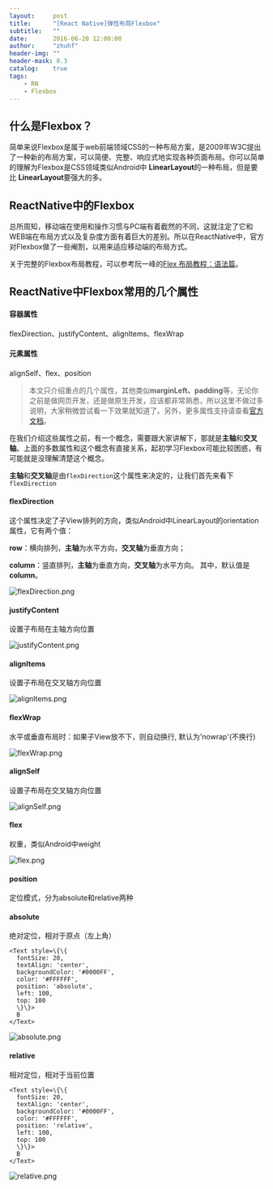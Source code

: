 ```yaml
---
layout:     post
title:      "[React Native]弹性布局Flexbox"
subtitle:   ""
date:       2016-06-20 12:00:00
author:     "zhuhf"
header-img: ""
header-mask: 0.3
catalog:    true
tags:
    - RN
    - Flexbox
---
```


## 什么是Flexbox？

简单来说Flexbox是属于web前端领域CSS的一种布局方案，是2009年W3C提出了一种新的布局方案，可以简便、完整、响应式地实现各种页面布局。你可以简单的理解为Flexbox是CSS领域类似Android中 **LinearLayout**的一种布局，但是要比 **LinearLayout**要强大的多。

## ReactNative中的Flexbox

总所周知，移动端在使用和操作习惯与PC端有着截然的不同，这就注定了它和WEB端在布局方式以及复杂度方面有着巨大的差别。所以在ReactNative中，官方对Flexbox做了一些阉割，以用来适应移动端的布局方式。

关于完整的Flexbox布局教程，可以参考阮一峰的[Flex 布局教程：语法篇](http://www.ruanyifeng.com/blog/2015/07/flex-grammar.html)。

## ReactNative中Flexbox常用的几个属性

#### 容器属性

flexDirection、justifyContent、alignItems、flexWrap

#### 元素属性

alignSelf、flex、position

>本文只介绍重点的几个属性，其他类似**marginLeft、padding**等，无论你之前是做网页开发，还是做原生开发，应该都非常熟悉，所以这里不做过多说明，大家稍微尝试看一下效果就知道了。另外，更多属性支持请查看[官方文档](http://reactnative.cn/docs/0.27/flexbox.html#content)。

在我们介绍这些属性之前，有一个概念，需要跟大家讲解下，那就是**主轴**和**交叉轴**。上面的多数属性和这个概念有直接关系，起初学习Flexbox可能比较困惑，有可能就是没理解清楚这个概念。

**主轴**和**交叉轴**是由```flexDirection```这个属性来决定的，让我们首先来看下```flexDirection```

#### flexDirection

这个属性决定了子View排列的方向，类似Android中LinearLayout的orientation属性，它有两个值：

**row**：横向排列，**主轴**为水平方向，**交叉轴**为垂直方向；

**column**：竖直排列，**主轴**为垂直方向，**交叉轴**为水平方向。
其中，默认值是**column**。

![flexDirection.png](http://upload-images.jianshu.io/upload_images/1787010-1a71e040a5135fae.png?imageMogr2/auto-orient/strip%7CimageView2/2/w/1240)

#### justifyContent

设置子布局在主轴方向位置

![justifyContent.png](http://upload-images.jianshu.io/upload_images/1787010-98908935704e6eea.png?imageMogr2/auto-orient/strip%7CimageView2/2/w/1240)

#### alignItems

设置子布局在交叉轴方向位置

![alignItems.png](http://upload-images.jianshu.io/upload_images/1787010-956079d832321201.png?imageMogr2/auto-orient/strip%7CimageView2/2/w/1240)

#### flexWrap

水平或垂直布局时：如果子View放不下，则自动换行, 默认为'nowrap'(不换行)

![flexWrap.png](http://upload-images.jianshu.io/upload_images/1787010-505afef93a3c06fb.png?imageMogr2/auto-orient/strip%7CimageView2/2/w/1240)

#### alignSelf

设置子布局在交叉轴方向位置

![alignSelf.png](http://upload-images.jianshu.io/upload_images/1787010-fc82fbcd74094cbb.png?imageMogr2/auto-orient/strip%7CimageView2/2/w/1240)
#### flex

权重，类似Android中weight

![flex.png](http://upload-images.jianshu.io/upload_images/1787010-c3d793fdf8c6f132.png?imageMogr2/auto-orient/strip%7CimageView2/2/w/1240)

#### position

定位模式，分为absolute和relative两种

#### absolute

绝对定位，相对于原点（左上角）

    <Text style=\{\{
      fontSize: 20,
      textAlign: 'center',
      backgroundColor: '#0000FF',
      color: '#FFFFFF',
      position: 'absolute',
      left: 100,
      top: 100
      \}\}>
      B
    </Text>

![absolute.png](http://upload-images.jianshu.io/upload_images/1787010-2939ee541cbe83fa.png?imageMogr2/auto-orient/strip%7CimageView2/2/w/1240)

#### relative

相对定位，相对于当前位置

    <Text style=\{\{
      fontSize: 20,
      textAlign: 'center',
      backgroundColor: '#0000FF',
      color: '#FFFFFF',
      position: 'relative',
      left: 100,
      top: 100
      \}\}>
      B
    </Text>

![relative.png](http://upload-images.jianshu.io/upload_images/1787010-0272dd96bf12b5ea.png?imageMogr2/auto-orient/strip%7CimageView2/2/w/1240)
